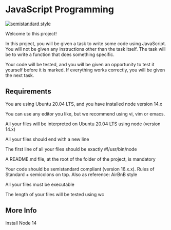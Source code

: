 # JavaScript Programming

[![semistandard style](https://raw.githubusercontent.com/Flet/semistandard/master/badge.svg)](https://github.com/Flet/semistandard)

Welcome to this project!

In this project, you will be given a task to write some code using JavaScript. You will not be given any instructions other than the task itself. The task will be to write a function that does something specific.

Your code will be tested, and you will be given an opportunity to test it yourself before it is marked. If everything works correctly, you will be given the next task.

## Requirements

You are using Ubuntu 20.04 LTS, and you have installed node version 14.x

You can use any editor you like, but we recommend using vi, vim or emacs.

All your files will be interpreted on Ubuntu 20.04 LTS using node (version 14.x)

All your files should end with a new line

The first line of all your files should be exactly #!/usr/bin/node

A README.md file, at the root of the folder of the project, is mandatory

Your code should be semistandard compliant (version 16.x.x). Rules of Standard + semicolons on top. Also as reference: AirBnB style

All your files must be executable

The length of your files will be tested using wc

## More Info

Install Node 14
